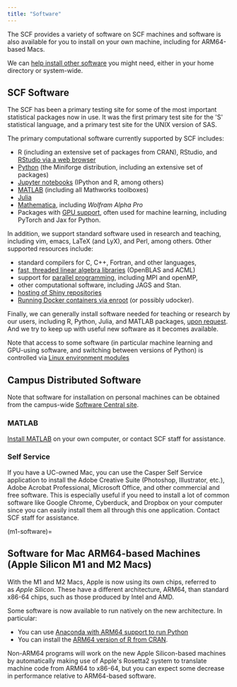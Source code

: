 ```yaml
---
title: "Software"
---
```


The SCF provides a variety of software on SCF machines and software is also
available for you to install on your own machine, including for ARM64-based
Macs.

We can [help install other software](/software/install) you might need, either in your home directory or system-wide.

## SCF Software

The SCF has been a primary testing site for some of the most important
statistical packages now in use. It was the first primary test site for
the 'S' statistical language, and a primary test site for the UNIX
version of SAS.

The primary computational software currently supported by SCF includes:

- R (including an extensive set of packages from CRAN), RStudio, and [RStudio via a web browser](software/rstudio)
- [Python](software/python) (the Miniforge distribution, including an extensive set of packages)
- [Jupyter notebooks](/access/jupyterhub) (IPython and R, among others)
- [MATLAB](software/matlab) (including all Mathworks toolboxes)
- [Julia](software/julia)
- [Mathematica](/software/mathematica), including *Wolfram Alpha Pro*
- Packages with [GPU support](/servers/gpu-servers#software),
  often used for machine learning, including PyTorch and Jax for Python.

In addition, we support standard software used in research and teaching,
including vim, emacs, LaTeX (and LyX), and Perl, among others. Other
supported resources include:

- standard compilers for C, C++, Fortran, and other languages,
- [fast, threaded linear algebra libraries](/faqs/linear-algebra-and-parallelized-linear-algebra-using-blas) (OpenBLAS and ACML)
- support for [parallel programming](/training/workshops/how-do-i-do-parallel-programming), including MPI and openMP,
- other computational software, including JAGS and Stan.
- [hosting of Shiny repositories](/faqs/hosting-shiny-app)
- [Running Docker containers via enroot](/software/containers) (or possibly udocker).

Finally, we can generally install software needed for teaching or
research by our users, including R, Python, Julia, and MATLAB
packages, [upon request](mailto:consult@stat.berkeley.edu). And we try
to keep up with useful new software as it becomes available.

Note that access to some software (in particular machine learning and
GPU-using software, and switching between versions of Python) is
controlled via [Linux environment modules](/faqs/environment-modules)

## Campus Distributed Software

Note that software for installation on personal machines can be obtained
from the campus-wide [Software Central site](http://ist.berkeley.edu/software-central).

### MATLAB

[Install MATLAB](/faqs/how-can-i-install-matlab-my-computer) on your own computer, or contact SCF staff for assistance.

### Self Service

If you have a UC-owned Mac, you can use the Casper Self Service
application to install the Adobe Creative Suite (Photoshop, Illustrator,
etc.), Adobe Acrobat Professional, Microsoft Office, and other
commercial and free software. This is especially useful if you need to
install a lot of common software like Google Chrome, Cyberduck, and
Dropbox on your computer since you can easily install them all through
this one application. Contact SCF staff for assistance.

(m1-software)=
## Software for Mac ARM64-based Machines (Apple Silicon M1 and M2 Macs)

With the M1 and M2 Macs, Apple is now using its own chips, referred to
as *Apple Silicon*. These have a different architecture, ARM64, than
standard x86-64 chips, such as those produced by Intel and AMD.

Some software is now available to run natively on the new architecture.
In particular:

- You can use [Anaconda with ARM64 support to run Python](/software/conda#m1-anaconda)
- You can install the [ARM64 version of R from CRAN](https://cran.r-project.org/bin/macosx/).

Non-ARM64 programs will work on the new Apple Silicon-based machines by
automatically making use of Apple's Rosetta2 system to translate machine
code from ARM64 to x86-64, but you can expect some decrease in
performance relative to ARM64-based software. 
